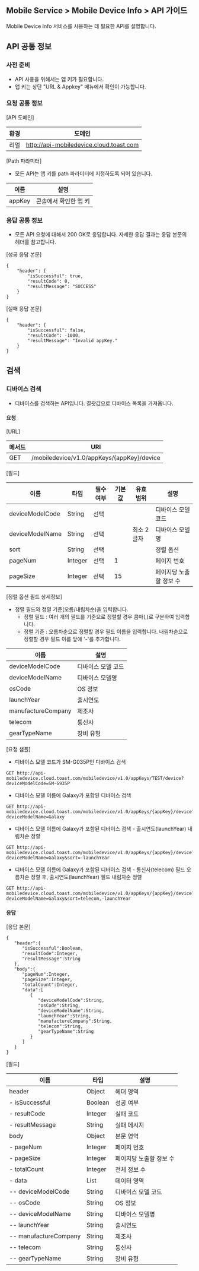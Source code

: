 ## Mobile Service > Mobile Device Info > API 가이드

Mobile Device Info 서비스를 사용하는 데 필요한 API를 설명합니다.

## API 공통 정보

### 사전 준비

* API 사용을 위해서는 앱 키가 필요합니다.
* 앱 키는 상단 "URL & Appkey" 메뉴에서 확인이 가능합니다.

### 요청 공통 정보

[API 도메인]

|환경|	도메인|
|---|---|
|리얼|	http://api-mobiledevice.cloud.toast.com|

[Path 파라미터]
* 모든 API는 앱 키를 path 파라미터에 지정하도록 되어 있습니다.

|이름|	설명|
|---|---|
|appKey|	콘솔에서 확인한 앱 키|

### 응답 공통 정보

* 모든 API 요청에 대해서 200 OK로 응답합니다. 자세한 응답 결과는 응답 본문의 헤더를 참고합니다.

[성공 응답 본문]
```
{
    "header": {
        "isSuccessful": true,
        "resultCode": 0,
        "resultMessage": "SUCCESS"
    }
}
```

[실패 응답 본문]
```
{
    "header": {
        "isSuccessful": false,
        "resultCode": -1000,
        "resultMessage": "Invalid appKey."
    }
}
```

## 검색

### 디바이스 검색

* 디바이스를 검색하는 API입니다. 결괏값으로 디바이스 목록을 가져옵니다.

#### 요청

[URL]

|메서드|	URI|
|---|---|
|GET|	/mobiledevice/v1.0/appKeys/{appKey}/device|

[필드]

|이름|	타입|	필수 여부|	기본값|	유효 범위| 설명|
|---|---|---|---|---|---|
|deviceModelCode|   String |    선택|	  |	|	디바이스 모델 코드|
|deviceModelName|	String |	선택|	  |	최소 2글자|	디바이스 모델명|
|sort           |	String |	선택|   | |	정렬 옵션|
|pageNum        |	Integer|	선택|	 1|	|	페이지 번호|
|pageSize       |	Integer|	선택|	15|	|	페이지당 노출할 정보 수|

[정렬 옵션 필드 상세정보]

* 정렬 필드와 정렬 기준(오름/내림차순)을 입력합니다.
    * 정렬 필드 : 여러 개의 필드를 기준으로 정렬할 경우 콤마(,)로 구분하여 입력합니다.
    * 정렬 기준 : 오름차순으로 정렬할 경우 필드 이름을 입력합니다. 내림차순으로 정렬할 경우 필드 이름 앞에 '-'를 추가합니다.

|이름|설명|
|---|---|
|deviceModelCode|디바이스 모델 코드|
|deviceModelName|디바이스 모델명|
|osCode| OS 정보|
|launchYear| 출시연도|
|manufactureCompany|제조사|
|telecom|통신사|
|gearTypeName|장비 유형|


[요청 샘플]

* 디바이스 모델 코드가 SM-G035P인 디바이스 검색
```
GET http://api-mobiledevice.cloud.toast.com/mobiledevice/v1.0/appKeys/TEST/device?deviceModelCode=SM-G935P
```

* 디바이스 모델 이름에 Galaxy가 포함된 디바이스 검색
```
GET http://api-mobiledevice.cloud.toast.com/mobiledevice/v1.0/appKeys/{appKey}/device?deviceModelName=Galaxy
```

* 디바이스 모델 이름에 Galaxy가 포함된 디바이스 검색 - 출시연도(launchYear) 내림차순 정렬
```
GET http://api-mobiledevice.cloud.toast.com/mobiledevice/v1.0/appKeys/{appKey}/device?deviceModelName=Galaxy&sort=-launchYear
```

* 디바이스 모델 이름에 Galaxy가 포함된 디바이스 검색 - 통신사(telecom) 필드 오름차순 정렬 후, 출시연도(launchYear) 필드 내림차순 정렬
```
GET http://api-mobiledevice.cloud.toast.com/mobiledevice/v1.0/appKeys/{appKey}/device?deviceModelName=Galaxy&sort=telecom,-launchYear
```


#### 응답

[응답 본문]
```
{  
   "header":{  
      "isSuccessful":Boolean,
      "resultCode":Integer,
      "resultMessage":String
   },
   "body":{  
      "pageNum":Integer,
      "pageSize":Integer,
      "totalCount":Integer,
      "data":[  
         {  
            "deviceModelCode":String,
            "osCode":String,
            "deviceModelName":String,
            "launchYear":String,
            "manufactureCompany":String,
            "telecom":String,
            "gearTypeName":String
         }
      ]
   }
}
```

[필드]

|이름|	타입|	설명|
|---|---|---|
|header                 |	Object  |	헤더 영역|
|- isSuccessful         |	Boolean |	성공 여부|
|- resultCode           |	Integer |	실패 코드|
|- resultMessage        |	String  |	실패 메시지|
|body                   |	Object  |	본문 영역|
|- pageNum              |	Integer |	페이지 번호|
|- pageSize             |	Integer |	페이지당 노출할 정보 수|
|- totalCount           |	Integer |	전체 정보 수|
|- data                 |	List    |	데이터 영역|
|-- deviceModelCode     |	String  |	디바이스 모델 코드|
|-- osCode              |   String  |   OS 정보|
|-- deviceModelName     |	String  |	디바이스 모델명|
|-- launchYear          |   String  |   출시연도|
|-- manufactureCompany  |   String  |   제조사|
|-- telecom             |   String  |   통신사|
|-- gearTypeName        |   String  |   장비 유형|
